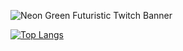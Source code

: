 ![Neon Green Futuristic Twitch Banner](https://user-images.githubusercontent.com/64897647/140882017-8e476a8c-4d1a-4624-a31f-f9757cff9c32.png)
<!--<a href=”https://twitter.com/sudokit/"><img align=”left” src=”https://github.com/sudokit/sudokit/tree/main/imgs/twitter.png" alt=”Sudokit | Twitter” width=”21px”/></a>-->
[![Top Langs](https://github-readme-stats.vercel.app/api/top-langs/?username=sudokit&layout=compact)](https://github.com/sudokit/sudokit)
<!--
**sudokit/sudokit** is a ✨ _special_ ✨ repository because its `README.md` (this file) appears on your GitHub profile.

Here are some ideas to get you started:

- 🔭 I’m currently working on ...
- 🌱 I’m currently learning ...
- 👯 I’m looking to collaborate on ...
- 🤔 I’m looking for help with ...
- 💬 Ask me about ...
- 📫 How to reach me: ...
- 😄 Pronouns: ...
- ⚡ Fun fact: ...
-->
